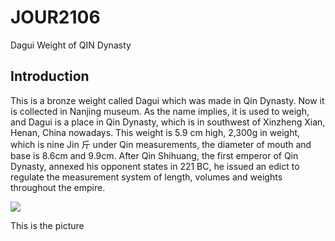 # JOUR2106

Dagui Weight of QIN Dynasty

## Introduction

This is a bronze weight called Dagui which was made in Qin Dynasty. Now it is
collected in Nanjing museum. As the name implies, it is used to weigh, and Dagui is a
place in Qin Dynasty, which is in southwest of Xinzheng Xian, Henan, China nowadays.
This weight is 5.9 cm high, 2,300g in weight, which is nine Jin 斤 under Qin
measurements, the diameter of mouth and base is 8.6cm and 9.9cm. After Qin Shihuang,
the first emperor of Qin Dynasty, annexed his opponent states in 221 BC, he issued an
edict to regulate the measurement system of length, volumes and weights throughout
the empire.

![](https://amuseum.cdstm.cn/AMuseum/ancient/images/ware/heng/05_101.jpg)

This is the picture
